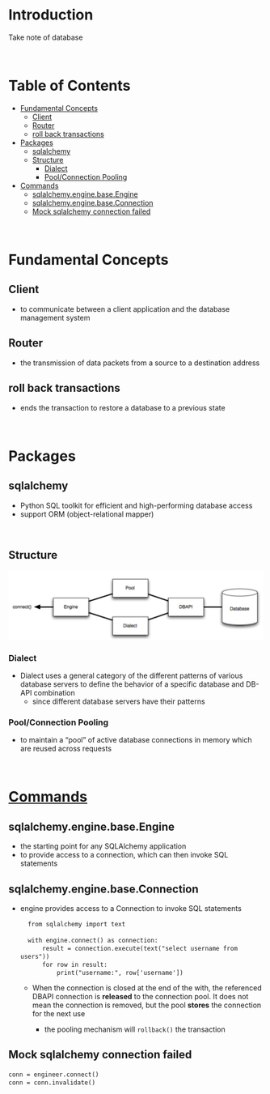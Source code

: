 <!-- omit in toc -->
# Introduction
Take note of database

<br />

<!-- omit in toc -->
# Table of Contents
- [Fundamental Concepts](#fundamental-concepts)
  - [Client](#client)
  - [Router](#router)
  - [roll back transactions](#roll-back-transactions)
- [Packages](#packages)
  - [sqlalchemy](#sqlalchemy)
  - [Structure](#structure)
    - [Dialect](#dialect)
    - [Pool/Connection Pooling](#poolconnection-pooling)
- [Commands](#commands)
  - [sqlalchemy.engine.base.Engine](#sqlalchemyenginebaseengine)
  - [sqlalchemy.engine.base.Connection](#sqlalchemyenginebaseconnection)
  - [Mock sqlalchemy connection failed](#mock-sqlalchemy-connection-failed)

<br />

# Fundamental Concepts
## Client
* to communicate between a client application and the database management system

## Router
* the transmission of data packets from a source to a destination address

## roll back transactions
* ends the transaction to restore a database to a previous state

<br />

# Packages
## sqlalchemy
* Python SQL toolkit for efficient and high-performing database access
* support ORM (object-relational mapper)

<br />

## Structure

![sqlalchemy](sqlalchemy_structure.JPG)

### Dialect
* Dialect uses a general category of the different patterns of various database servers to define the behavior of a specific database and DB-API combination
  * since different database servers have their patterns

### Pool/Connection Pooling
* to maintain a “pool” of active database connections in memory which are reused across requests

<br />

# [Commands](https://docs.sqlalchemy.org/en/14/)

## sqlalchemy.engine.base.Engine
* the starting point for any SQLAlchemy application
* to provide access to a connection, which can then invoke SQL statements

## sqlalchemy.engine.base.Connection
* engine provides access to a Connection to invoke SQL statements

        from sqlalchemy import text

        with engine.connect() as connection:
            result = connection.execute(text("select username from users"))
            for row in result:
                print("username:", row['username'])

    * When the connection is closed at the end of the with, the referenced DBAPI connection is **released** to the connection pool. It does not mean the connection is removed, but the pool **stores** the connection for the next use
  
      * the pooling mechanism will ```rollback()``` the transaction

## Mock sqlalchemy connection failed

    conn = engineer.connect()
    conn = conn.invalidate()

